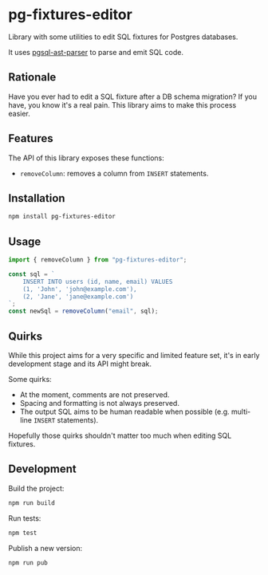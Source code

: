 # pg-fixtures-editor

Library with some utilities to edit SQL fixtures for Postgres databases.

It uses [pgsql-ast-parser](https://github.com/oguimbal/pgsql-ast-parser) to parse and emit SQL code.

## Rationale

Have you ever had to edit a SQL fixture after a DB schema migration? If you have, you know it's a real pain. This library aims to make this process easier.

## Features

The API of this library exposes these functions:

- `removeColumn`: removes a column from `INSERT` statements.

## Installation

```bash
npm install pg-fixtures-editor
```

## Usage

```ts
import { removeColumn } from "pg-fixtures-editor";

const sql = `
    INSERT INTO users (id, name, email) VALUES
    (1, 'John', 'john@example.com'),
    (2, 'Jane', 'jane@example.com')
`;
const newSql = removeColumn("email", sql);
```

## Quirks

While this project aims for a very specific and limited feature set, it's in early development stage and its API might break.

Some quirks:

- At the moment, comments are not preserved.
- Spacing and formatting is not always preserved.
- The output SQL aims to be human readable when possible (e.g. multi-line `INSERT` statements).

Hopefully those quirks shouldn't matter too much when editing SQL fixtures.

## Development

Build the project:

```bash
npm run build
```

Run tests:

```bash
npm test
```

Publish a new version:

```bash
npm run pub
```
